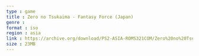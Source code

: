 ```yaml
---
type : game
title : Zero no Tsukaima - Fantasy Force (Japan)
genre : 
format : iso
region : asia
link : https://archive.org/download/PS2-ASIA-ROMS321COM/Zero%20no%20Tsukaima%20-%20Fantasy%20Force%20%28Japan%29.7z
size : 23MB
---
```

